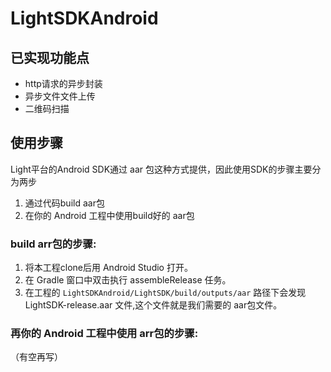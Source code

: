 LightSDKAndroid
===============

## 已实现功能点
- http请求的异步封装
- 异步文件文件上传
- 二维码扫描

## 使用步骤
Light平台的Android SDK通过 aar 包这种方式提供，因此使用SDK的步骤主要分为两步

1. 通过代码build aar包
2. 在你的 Android 工程中使用build好的 aar包

### build arr包的步骤:

1. 将本工程clone后用 Android Studio 打开。
2. 在 Gradle 窗口中双击执行 assembleRelease 任务。
3. 在工程的 `LightSDKAndroid/LightSDK/build/outputs/aar` 路径下会发现 LightSDK-release.aar 文件,这个文件就是我们需要的 aar包文件。

### 再你的 Android 工程中使用 arr包的步骤:

（有空再写）
